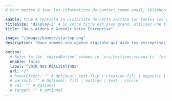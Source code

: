 ```yaml
---
# Pour mettre à jour les informations de contact comme email, téléphone, adresse, etc., merci de modifier la table `settings.contactInfo` dans `src/config/config.toml`

enable: true # Contrôle la visibilité de cette section sur toutes les pages où elle est utilisée
titleSize: "display-2" # Si votre titre est plus grand, utilisez une taille de texte plus petite comme "display-3", "display-2" ou "display-1"
title: "Nous Aidons à Grandir Votre Entreprise"

image: "/images/banner/startup.png"
description: "Nous sommes une agence digitale qui aide les entreprises à créer des expériences utilisateur immersives et engageantes pour stimuler leur croissance"

button:
  # Refer to the `sharedButton` schema in `src/sections.schema.ts` for all available configuration options (e.g., enable, label, url, hoverEffect, variant, icon, tag, rel, class, target, etc.)
  enable: false
  label: "VOIR NOS RÉALISATIONS"
  url: "/"
  # hoverEffect: "" # Optional: text-flip | creative-fill | magnetic | magnetic-text-flip
  # variant: "" # Optional: fill | outline | text | circle
  # rel: "" # Optional
  # target: "" # Optional
---
```

